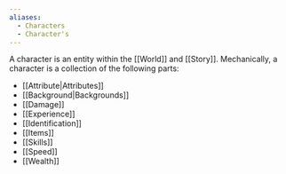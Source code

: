 ```yaml
---
aliases:
  - Characters
  - Character's
---
```

A character is an entity within the [[World]] and [[Story]]. Mechanically, a character is a collection of the following parts:
- [[Attribute|Attributes]]
- [[Background|Backgrounds]]
- [[Damage]]
- [[Experience]]
- [[Identification]]
- [[Items]]
- [[Skills]]
- [[Speed]]
- [[Wealth]]